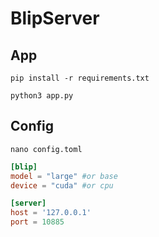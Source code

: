 # BlipServer

## App

`pip install -r requirements.txt`

`python3 app.py`

## Config

`nano config.toml`

```toml
[blip]
model = "large" #or base
device = "cuda" #or cpu

[server]
host = '127.0.0.1'
port = 10885
```